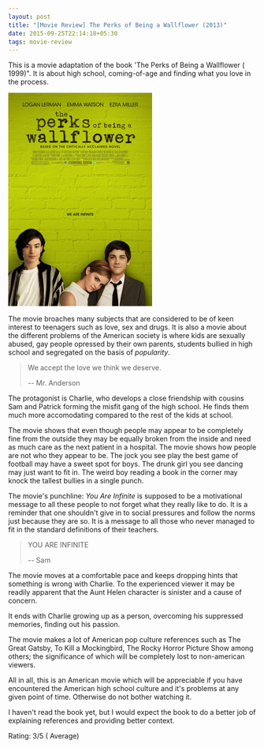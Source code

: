 ```yaml
---
layout: post
title: "[Movie Review] The Perks of Being a Wallflower (2013)"
date: 2015-09-25T22:14:18+05:30
tags: movie-review
---
```


This is a movie adaptation of the book 'The Perks of Being a Wallflower ( 1999)". It is about high school, coming-of-age and finding what you love in the process.

![The Perks of Being a Wallflower (2013)](/img/movie-poster-the-perks-of-being-a-wallflower-2013.jpg 'The Perks of Being a Wallflower (2013)')

The movie broaches many subjects that are considered to be of keen interest to teenagers such as love, sex and drugs.
It is also a movie about the different problems of the American society is where kids are sexually abused, gay people opressed by their own parents, students bullied in high school and segregated on the basis of _popularity_.

> We accept the love we think we deserve.
>
> -- Mr. Anderson

The protagonist is Charlie, who develops a close friendship with cousins Sam and Patrick forming the misfit gang of the high school.
He finds them much more accomodating compared to the rest of the kids at school.

The movie shows that even though people may appear to be completely fine from the outside they may be equally broken from the inside and need as much care as the next patient in a hospital.
The movie shows how people are not who they appear to be.
The jock you see play the best game of football may have a sweet spot for boys.
The drunk girl you see dancing may just want to fit in.
The weird boy reading a book in the corner may knock the tallest bullies in a single punch.

The movie's punchline: *You Are Infinite* is supposed to be a motivational message to all these people to not forget what they really like to do.
It is a reminder that one shouldn't give in to social pressures and follow the norms just because they are so.
It is a message to all those who never managed to fit in the standard definitions of their teachers.

> YOU ARE INFINITE
>
> -- Sam

The movie moves at a comfortable pace and keeps dropping hints that something is wrong with Charlie.
To the experienced viewer it may be readily apparent that the Aunt Helen character is sinister and a cause of concern.

It ends with Charlie growing up as a person, overcoming his suppressed memories, finding out his passion.

The movie makes a lot of American pop culture references such as The Great Gatsby, To Kill a Mockingbird, The Rocky Horror Picture Show among others; the significance of which will be completely lost to non-american viewers.

All in all, this is an American movie which will be appreciable if you have encountered the American high school culture and it's problems at any given point of time. Otherwise do not bother watching it.

I haven't read the book yet, but I would expect the book to do a better job of explaining references and providing better context.

Rating: 3/5 ( Average)
